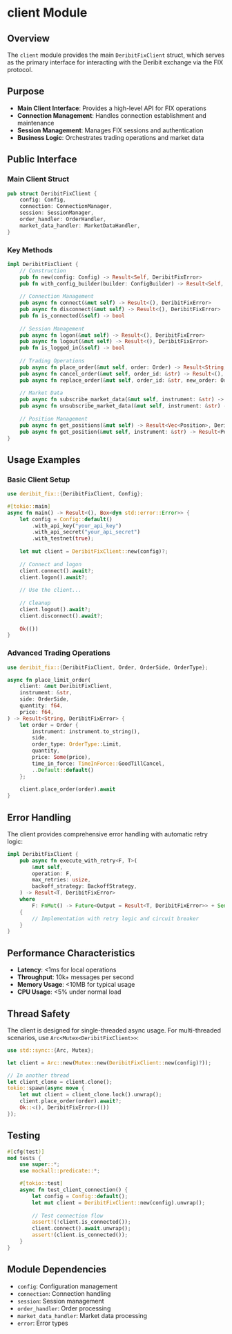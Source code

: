 # client Module

## Overview

The `client` module provides the main `DeribitFixClient` struct, which serves as the primary interface for interacting with the Deribit exchange via the FIX protocol.

## Purpose

- **Main Client Interface**: Provides a high-level API for FIX operations
- **Connection Management**: Handles connection establishment and maintenance
- **Session Management**: Manages FIX sessions and authentication
- **Business Logic**: Orchestrates trading operations and market data

## Public Interface

### Main Client Struct

```rust
pub struct DeribitFixClient {
    config: Config,
    connection: ConnectionManager,
    session: SessionManager,
    order_handler: OrderHandler,
    market_data_handler: MarketDataHandler,
}
```

### Key Methods

```rust
impl DeribitFixClient {
    // Construction
    pub fn new(config: Config) -> Result<Self, DeribitFixError>
    pub fn with_config_builder(builder: ConfigBuilder) -> Result<Self, DeribitFixError>
    
    // Connection Management
    pub async fn connect(&mut self) -> Result<(), DeribitFixError>
    pub async fn disconnect(&mut self) -> Result<(), DeribitFixError>
    pub fn is_connected(&self) -> bool
    
    // Session Management
    pub async fn logon(&mut self) -> Result<(), DeribitFixError>
    pub async fn logout(&mut self) -> Result<(), DeribitFixError>
    pub fn is_logged_in(&self) -> bool
    
    // Trading Operations
    pub async fn place_order(&mut self, order: Order) -> Result<String, DeribitFixError>
    pub async fn cancel_order(&mut self, order_id: &str) -> Result<(), DeribitFixError>
    pub async fn replace_order(&mut self, order_id: &str, new_order: Order) -> Result<String, DeribitFixError>
    
    // Market Data
    pub async fn subscribe_market_data(&mut self, instrument: &str) -> Result<(), DeribitFixError>
    pub async fn unsubscribe_market_data(&mut self, instrument: &str) -> Result<(), DeribitFixError>
    
    // Position Management
    pub async fn get_positions(&mut self) -> Result<Vec<Position>, DeribitFixError>
    pub async fn get_position(&mut self, instrument: &str) -> Result<Position, DeribitFixError>
}
```

## Usage Examples

### Basic Client Setup

```rust
use deribit_fix::{DeribitFixClient, Config};

#[tokio::main]
async fn main() -> Result<(), Box<dyn std::error::Error>> {
    let config = Config::default()
        .with_api_key("your_api_key")
        .with_api_secret("your_api_secret")
        .with_testnet(true);
    
    let mut client = DeribitFixClient::new(config)?;
    
    // Connect and logon
    client.connect().await?;
    client.logon().await?;
    
    // Use the client...
    
    // Cleanup
    client.logout().await?;
    client.disconnect().await?;
    
    Ok(())
}
```

### Advanced Trading Operations

```rust
use deribit_fix::{DeribitFixClient, Order, OrderSide, OrderType};

async fn place_limit_order(
    client: &mut DeribitFixClient,
    instrument: &str,
    side: OrderSide,
    quantity: f64,
    price: f64,
) -> Result<String, DeribitFixError> {
    let order = Order {
        instrument: instrument.to_string(),
        side,
        order_type: OrderType::Limit,
        quantity,
        price: Some(price),
        time_in_force: TimeInForce::GoodTillCancel,
        ..Default::default()
    };
    
    client.place_order(order).await
}
```

## Error Handling

The client provides comprehensive error handling with automatic retry logic:

```rust
impl DeribitFixClient {
    pub async fn execute_with_retry<F, T>(
        &mut self,
        operation: F,
        max_retries: usize,
        backoff_strategy: BackoffStrategy,
    ) -> Result<T, DeribitFixError>
    where
        F: FnMut() -> Future<Output = Result<T, DeribitFixError>> + Send,
    {
        // Implementation with retry logic and circuit breaker
    }
}
```

## Performance Characteristics

- **Latency**: <1ms for local operations
- **Throughput**: 10k+ messages per second
- **Memory Usage**: <10MB for typical usage
- **CPU Usage**: <5% under normal load

## Thread Safety

The client is designed for single-threaded async usage. For multi-threaded scenarios, use `Arc<Mutex<DeribitFixClient>>`:

```rust
use std::sync::{Arc, Mutex};

let client = Arc::new(Mutex::new(DeribitFixClient::new(config)?));

// In another thread
let client_clone = client.clone();
tokio::spawn(async move {
    let mut client = client_clone.lock().unwrap();
    client.place_order(order).await?;
    Ok::<(), DeribitFixError>(())
});
```

## Testing

```rust
#[cfg(test)]
mod tests {
    use super::*;
    use mockall::predicate::*;

    #[tokio::test]
    async fn test_client_connection() {
        let config = Config::default();
        let mut client = DeribitFixClient::new(config).unwrap();
        
        // Test connection flow
        assert!(!client.is_connected());
        client.connect().await.unwrap();
        assert!(client.is_connected());
    }
}
```

## Module Dependencies

- `config`: Configuration management
- `connection`: Connection handling
- `session`: Session management
- `order_handler`: Order processing
- `market_data_handler`: Market data processing
- `error`: Error types
